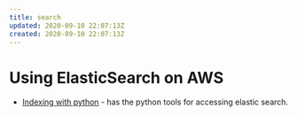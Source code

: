 ```yaml
---
title: search
updated: 2020-09-10 22:07:13Z
created: 2020-09-10 22:07:13Z
---
```


# Using ElasticSearch on AWS

* [Indexing with python](https://docs.aws.amazon.com/elasticsearch-service/latest/developerguide/es-indexing.html) - has the python tools for accessing elastic search.
